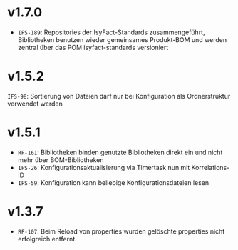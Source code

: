# v1.7.0
- `IFS-189`: Repositories der IsyFact-Standards zusammengeführt, Bibliotheken benutzen wieder gemeinsames Produkt-BOM und werden zentral über das POM isyfact-standards versioniert

# v1.5.2
`IFS-98`: Sortierung von Dateien darf nur bei Konfiguration als Ordnerstruktur verwendet werden

# v1.5.1
- `RF-161`: Bibliotheken binden genutzte Bibliotheken direkt ein und nicht mehr über BOM-Bibliotheken
- `IFS-26`: Konfigurationsaktualisierung via Timertask nun mit Korrelations-ID
- `IFS-59`: Konfiguration kann beliebige Konfigurationsdateien lesen

# v1.3.7
- `RF-107`: Beim Reload von properties wurden gelöschte properties nicht erfolgreich entfernt.
